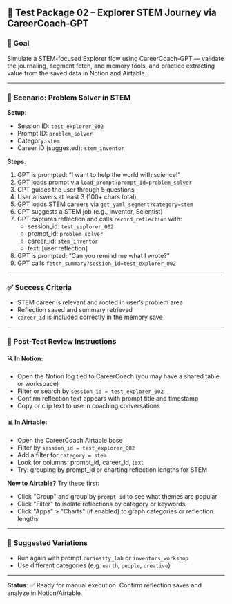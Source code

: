 ## 🧪 Test Package 02 – Explorer STEM Journey via CareerCoach-GPT

### 🎯 Goal
Simulate a STEM-focused Explorer flow using CareerCoach-GPT — validate the journaling, segment fetch, and memory tools, and practice extracting value from the saved data in Notion and Airtable.

---

### 🧒 Scenario: Problem Solver in STEM

**Setup**:
- Session ID: `test_explorer_002`
- Prompt ID: `problem_solver`
- Category: `stem`
- Career ID (suggested): `stem_inventor`

**Steps**:
1. GPT is prompted: “I want to help the world with science!”
2. GPT loads prompt via `load_prompt?prompt_id=problem_solver`
3. GPT guides the user through 5 questions
4. User answers at least 3 (100+ chars total)
5. GPT loads STEM careers via `get_yaml_segment?category=stem`
6. GPT suggests a STEM job (e.g., Inventor, Scientist)
7. GPT captures reflection and calls `record_reflection` with:
    - session_id: `test_explorer_002`
    - prompt_id: `problem_solver`
    - career_id: `stem_inventor`
    - text: [user reflection]
8. GPT is prompted: “Can you remind me what I wrote?”
9. GPT calls `fetch_summary?session_id=test_explorer_002`

---

### ✅ Success Criteria
- STEM career is relevant and rooted in user’s problem area
- Reflection saved and summary retrieved
- `career_id` is included correctly in the memory save

---

### 🧠 Post-Test Review Instructions

#### 🔍 In **Notion**:
- Open the Notion log tied to CareerCoach (you may have a shared table or workspace)
- Filter or search by `session_id = test_explorer_002`
- Confirm reflection text appears with prompt title and timestamp
- Copy or clip text to use in coaching conversations

#### 📊 In **Airtable**:
- Open the CareerCoach Airtable base
- Filter by `session_id = test_explorer_002`
- Add a filter for `category = stem`
- Look for columns: prompt_id, career_id, text
- Try: grouping by prompt_id or charting reflection lengths for STEM

**New to Airtable?** Try these first:
- Click "Group" and group by `prompt_id` to see what themes are popular
- Click "Filter" to isolate reflections by category or keywords
- Click "Apps" > "Charts" (if enabled) to graph categories or reflection lengths

---

### 🔁 Suggested Variations
- Run again with prompt `curiosity_lab` or `inventors_workshop`
- Use different categories (e.g. `earth`, `people`, `creative`)

---

**Status**: ✅ Ready for manual execution. Confirm reflection saves and analyze in Notion/Airtable.